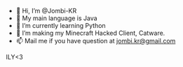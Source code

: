 - 👋 Hi, I’m @Jombi-KR
- 👀 My main language is Java
- 🌱 I’m currently learning Python
- 💞️ I’m making my Minecraft Hacked Client, Catware.
- 📫 Mail me if you have question at jombi.kr@gmail.com

ILY<3
